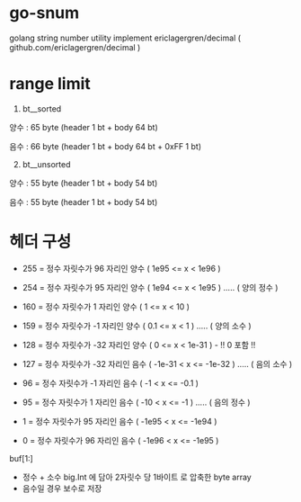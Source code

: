 # go-snum
golang string number utility
implement ericlagergren/decimal ( github.com/ericlagergren/decimal )

# range limit
1. bt__sorted

양수 : 65 byte (header 1 bt + body 64 bt)

음수 : 66 byte (header 1 bt + body 64 bt + 0xFF 1 bt)

2. bt__unsorted

양수 : 55 byte (header 1 bt + body 54 bt)

음수 : 55 byte (header 1 bt + body 54 bt)


# 헤더 구성
 - 255 = 정수 자릿수가 96 자리인 양수 ( 1e95 <= x < 1e96 )
 - 254 = 정수 자릿수가 95 자리인 양수 ( 1e94 <= x < 1e95 )
 ..... ( 양의 정수 )
 - 160 = 정수 자릿수가 1 자리인 양수 ( 1 <= x < 10 )
 - 159 = 정수 자릿수가 -1 자리인 양수 ( 0.1 <= x < 1 )
 ..... ( 양의 소수 )
 - 128 = 정수 자릿수가 -32 자리인 양수 ( 0 <= x < 1e-31 ) - !! 0 포함 !!

 - 127 = 정수 자릿수가 -32 자리인 음수 ( -1e-31 < x <= -1e-32 )
 ..... ( 음의 소수 )
 - 96 = 정수 자릿수가 -1 자리인 음수 ( -1 < x <= -0.1 )
 - 95 = 정수 자릿수가 1 자리인 음수 ( -10 < x <= -1 )
 ..... ( 음의 정수 )
 - 1 = 정수 자릿수가 95 자리인 음수 ( -1e95 < x <= -1e94 )
 - 0 = 정수 자릿수가 96 자리인 음수 ( -1e96 < x <= -1e95 )

buf[1:]
 - 정수 + 소수 big.Int 에 담아 2자릿수 당 1바이트 로 압축한 byte array
 - 음수일 경우 보수로 저장
